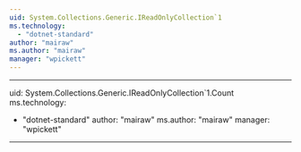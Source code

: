 ```yaml
---
uid: System.Collections.Generic.IReadOnlyCollection`1
ms.technology: 
  - "dotnet-standard"
author: "mairaw"
ms.author: "mairaw"
manager: "wpickett"
---
```


---
uid: System.Collections.Generic.IReadOnlyCollection`1.Count
ms.technology: 
  - "dotnet-standard"
author: "mairaw"
ms.author: "mairaw"
manager: "wpickett"
---
